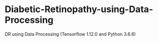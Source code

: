 # Diabetic-Retinopathy-using-Data-Processing
DR using Data Processing (Tensorflow 1.12.0 and Python 3.6.6)

